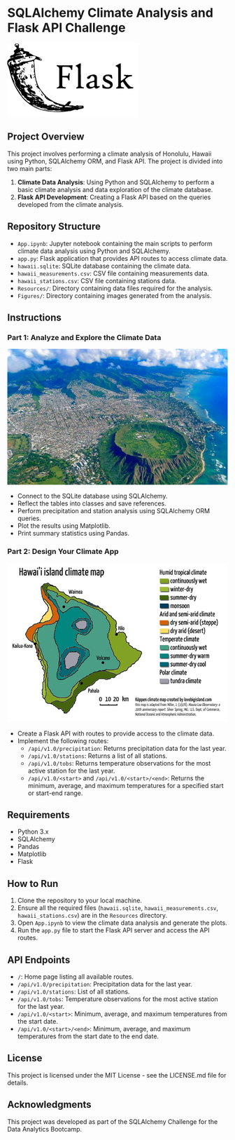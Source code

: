 
# SQLAlchemy Climate Analysis and Flask API Challenge

![Flask](Images/Flask.png)

## Project Overview

This project involves performing a climate analysis of Honolulu, Hawaii using Python, SQLAlchemy ORM, and Flask API. The project is divided into two main parts:

1. **Climate Data Analysis**: Using Python and SQLAlchemy to perform a basic climate analysis and data exploration of the climate database.
2. **Flask API Development**: Creating a Flask API based on the queries developed from the climate analysis.

## Repository Structure

- `App.ipynb`: Jupyter notebook containing the main scripts to perform climate data analysis using Python and SQLAlchemy.
- `app.py`: Flask application that provides API routes to access climate data.
- `hawaii.sqlite`: SQLite database containing the climate data.
- `hawaii_measurements.csv`: CSV file containing measurements data.
- `hawaii_stations.csv`: CSV file containing stations data.
- `Resources/`: Directory containing data files required for the analysis.
- `Figures/`: Directory containing images generated from the analysis.

## Instructions

### Part 1: Analyze and Explore the Climate Data
![Nature](Images/nature.jpg)

- Connect to the SQLite database using SQLAlchemy.
- Reflect the tables into classes and save references.
- Perform precipitation and station analysis using SQLAlchemy ORM queries.
- Plot the results using Matplotlib.
- Print summary statistics using Pandas.

### Part 2: Design Your Climate App

![Map](Images/map.jpg)

- Create a Flask API with routes to provide access to the climate data.
- Implement the following routes:
  - `/api/v1.0/precipitation`: Returns precipitation data for the last year.
  - `/api/v1.0/stations`: Returns a list of all stations.
  - `/api/v1.0/tobs`: Returns temperature observations for the most active station for the last year.
  - `/api/v1.0/<start>` and `/api/v1.0/<start>/<end>`: Returns the minimum, average, and maximum temperatures for a specified start or start-end range.

## Requirements

- Python 3.x
- SQLAlchemy
- Pandas
- Matplotlib
- Flask

## How to Run

1. Clone the repository to your local machine.
2. Ensure all the required files (`hawaii.sqlite`, `hawaii_measurements.csv`, `hawaii_stations.csv`) are in the `Resources` directory.
3. Open `App.ipynb` to view the climate data analysis and generate the plots.
4. Run the `app.py` file to start the Flask API server and access the API routes.

## API Endpoints

- `/`: Home page listing all available routes.
- `/api/v1.0/precipitation`: Precipitation data for the last year.
- `/api/v1.0/stations`: List of all stations.
- `/api/v1.0/tobs`: Temperature observations for the most active station for the last year.
- `/api/v1.0/<start>`: Minimum, average, and maximum temperatures from the start date.
- `/api/v1.0/<start>/<end>`: Minimum, average, and maximum temperatures from the start date to the end date.

## License

This project is licensed under the MIT License - see the LICENSE.md file for details.

## Acknowledgments

This project was developed as part of the SQLAlchemy Challenge for the Data Analytics Bootcamp.

